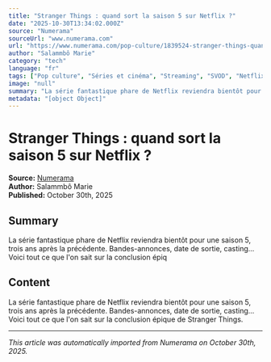 ```yaml
---
title: "Stranger Things : quand sort la saison 5 sur Netflix ?"
date: "2025-10-30T13:34:02.000Z"
source: "Numerama"
sourceUrl: "www.numerama.com"
url: "https://www.numerama.com/pop-culture/1839524-stranger-things-quand-sort-la-saison-5-de-la-serie-netflix.html"
author: "Salammbô Marie"
category: "tech"
language: "fr"
tags: ["Pop culture", "Séries et cinéma", "Streaming", "SVOD", "Netflix", "Stranger things", "Vie du streaming", "tech", "français"]
image: "null"
summary: "La série fantastique phare de Netflix reviendra bientôt pour une saison 5, trois ans après la précédente. Bandes-annonces, date de sortie, casting... Voici tout ce que l'on sait sur la conclusion épiq"
metadata: "[object Object]"
---
```


# Stranger Things : quand sort la saison 5 sur Netflix ?

**Source:** [Numerama](https://www.numerama.com/pop-culture/1839524-stranger-things-quand-sort-la-saison-5-de-la-serie-netflix.html)  
**Author:** Salammbô Marie  
**Published:** October 30th, 2025  

## Summary

La série fantastique phare de Netflix reviendra bientôt pour une saison 5, trois ans après la précédente. Bandes-annonces, date de sortie, casting... Voici tout ce que l'on sait sur la conclusion épiq

## Content

La série fantastique phare de Netflix reviendra bientôt pour une saison 5, trois ans après la précédente. Bandes-annonces, date de sortie, casting... Voici tout ce que l'on sait sur la conclusion épique de Stranger Things.

---

*This article was automatically imported from Numerama on October 30th, 2025.*
